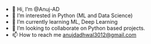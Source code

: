 - 👋 Hi, I’m @Anuj-AD
- 👀 I’m interested in Python (ML and Data Science)
- 🌱 I’m currently learning ML, Deep Learning
- 💞️ I’m looking to collaborate on Python based projects.
- 📫 How to reach me anujdadhwal3012@gmail.com

<!---
Anuj-AD/Anuj-AD is a ✨ special ✨ repository because its `README.md` (this file) appears on your GitHub profile.
You can click the Preview link to take a look at your changes.
--->
